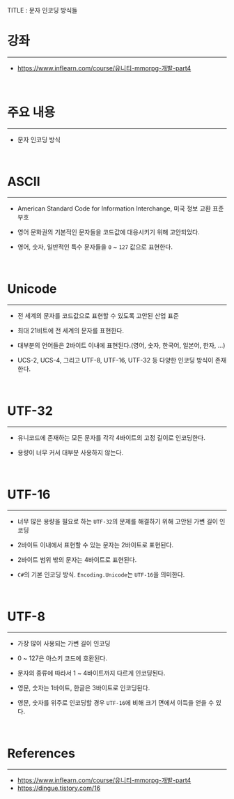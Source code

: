 TITLE : 문자 인코딩 방식들

# 강좌
---
- <https://www.inflearn.com/course/유니티-mmorpg-개발-part4>

<br>

# 주요 내용
---

- 문자 인코딩 방식

<br>



# ASCII
---

- American Standard Code for Information Interchange, 미국 정보 교환 표준 부호

- 영어 문화권의 기본적인 문자들을 코드값에 대응시키기 위해 고안되었다.

- 영어, 숫자, 일반적인 특수 문자들을 `0` ~ `127` 값으로 표현한다.

<br>



# Unicode
---

- 전 세계의 문자를 코드값으로 표현할 수 있도록 고안된 산업 표준

- 최대 21비트에 전 세계의 문자를 표현한다.

- 대부분의 언어들은 2바이트 이내에 표현된다.(영어, 숫자, 한국어, 일본어, 한자, ...)

- UCS-2, UCS-4, 그리고 UTF-8, UTF-16, UTF-32 등 다양한 인코딩 방식이 존재한다.



<br>



# UTF-32
---

- 유니코드에 존재하는 모든 문자를 각각 4바이트의 고정 길이로 인코딩한다.

- 용량이 너무 커서 대부분 사용하지 않는다.

<br>



# UTF-16
---

- 너무 많은 용량을 필요로 하는 `UTF-32`의 문제를 해결하기 위해 고안된 가변 길이 인코딩

- 2바이트 이내에서 표현할 수 있는 문자는 2바이트로 표현된다.

- 2바이트 범위 밖의 문자는 4바이트로 표현된다.

- `C#`의 기본 인코딩 방식. `Encoding.Unicode`는 `UTF-16`을 의미한다.


<br>

# UTF-8
---

- 가장 많이 사용되는 가변 길이 인코딩

- 0 ~ 127은 아스키 코드에 호환된다.

- 문자의 종류에 따라서 1 ~ 4바이트까지 다르게 인코딩된다.

- 영문, 숫자는 1바이트, 한글은 3바이트로 인코딩된다.

- 영문, 숫자를 위주로 인코딩할 경우 `UTF-16`에 비해 크기 면에서 이득을 얻을 수 있다.

<br>






# References
---
- <https://www.inflearn.com/course/유니티-mmorpg-개발-part4>
- <https://dingue.tistory.com/16>






